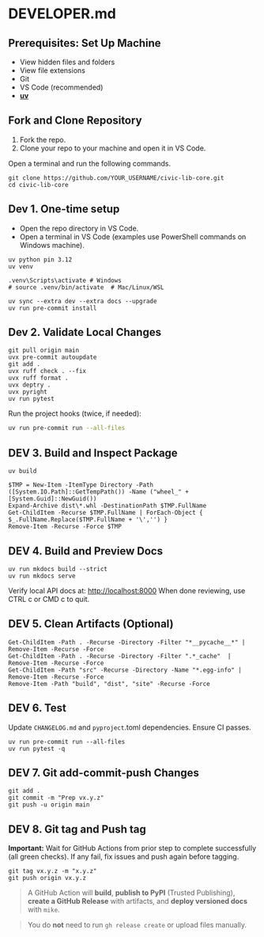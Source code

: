# DEVELOPER.md

## Prerequisites: Set Up Machine

- View hidden files and folders
- View file extensions
- Git
- VS Code (recommended)
- **[uv](https://github.com/astral-sh/uv)**

## Fork and Clone Repository

1. Fork the repo.
2. Clone your repo to your machine and open it in VS Code.

Open a terminal and run the following commands.

```shell
git clone https://github.com/YOUR_USERNAME/civic-lib-core.git
cd civic-lib-core
```

## Dev 1. One-time setup

- Open the repo directory in VS Code.
- Open a terminal in VS Code (examples use PowerShell commands on Windows machine).

```shell
uv python pin 3.12
uv venv

.venv\Scripts\activate # Windows
# source .venv/bin/activate  # Mac/Linux/WSL

uv sync --extra dev --extra docs --upgrade
uv run pre-commit install
```

## Dev 2. Validate Local Changes

```shell
git pull origin main
uvx pre-commit autoupdate
git add .
uvx ruff check . --fix
uvx ruff format .
uvx deptry .
uvx pyright
uv run pytest
```

Run the project hooks (twice, if needed):

```bash
uv run pre-commit run --all-files
```

## DEV 3. Build and Inspect Package

```pwsh
uv build

$TMP = New-Item -ItemType Directory -Path ([System.IO.Path]::GetTempPath()) -Name ("wheel_" + [System.Guid]::NewGuid())
Expand-Archive dist\*.whl -DestinationPath $TMP.FullName
Get-ChildItem -Recurse $TMP.FullName | ForEach-Object { $_.FullName.Replace($TMP.FullName + '\','') }
Remove-Item -Recurse -Force $TMP
```

## DEV 4. Build and Preview Docs

```pwsh
uv run mkdocs build --strict
uv run mkdocs serve
```

Verify local API docs at: <http://localhost:8000>
When done reviewing, use CTRL c or CMD c to quit.

## DEV 5. Clean Artifacts (Optional)

```pwsh
Get-ChildItem -Path . -Recurse -Directory -Filter "*__pycache__*" | Remove-Item -Recurse -Force
Get-ChildItem -Path . -Recurse -Directory -Filter ".*_cache"  | Remove-Item -Recurse -Force
Get-ChildItem -Path "src" -Recurse -Directory -Name "*.egg-info" | Remove-Item -Recurse -Force
Remove-Item -Path "build", "dist", "site" -Recurse -Force
```

## DEV 6. Test

Update `CHANGELOG.md` and `pyproject`.toml dependencies.
Ensure CI passes.

```shell
uv run pre-commit run --all-files
uv run pytest -q
```

## DEV 7. Git add-commit-push Changes

```shell
git add .
git commit -m "Prep vx.y.z"
git push -u origin main
```

## DEV 8. Git tag and Push tag

**Important:** Wait for GitHub Actions from prior step to complete successfully (all green checks).
If any fail, fix issues and push again before tagging.

```shell
git tag vx.y.z -m "x.y.z"
git push origin vx.y.z
```

> A GitHub Action will **build**, **publish to PyPI** (Trusted Publishing), **create a GitHub Release** with artifacts, and **deploy versioned docs** with `mike`.

> You do **not** need to run `gh release create` or upload files manually.
